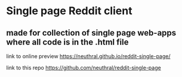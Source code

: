 # Single page Reddit client

## made for collection of single page web-apps where all code is in the .html file

link to online preview
https://neuthral.github.io/reddit-single-page/

link to this repo
https://github.com/neuthral/reddit-single-page
